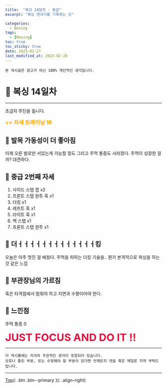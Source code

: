 ```yaml
---
title:  "복싱 14일차 - 중급"
excerpt: "복싱 연대기를 기록하는 곳"

categories:
  - Boxing
tags:
  - [Boxing]
toc: true
toc_sticky: true
date: 2023-02-27
last_modified_at: 2023-02-28
---
```


    본 게시글은 광고가 아닌 100% 개인적인 생각입니다.

# 🥊 복싱 14일차 
<hr style="width:100%" />

  초급자 루틴을 돕니다.  

  <strong style="color:orange; font-size:13pt">++ 자세 트레이닝 1R</strong>  

## 🤔 발목 가동성이 더 좋아짐

  이제 오른 발로만 서있는게 가능할 정도
  그리고 주먹 통증도 사라졌다.
  주먹이 성장한 걸까? 대견하다.

## 🤣 중급 2번째 자세 

1. 사이드 스탭 잽 x2
2. 프론트 스탭 원투 훅 x1
3. 더킹 x1
4. 레프트 훅 x1
5. 라이트 훅 x1
6. 백 스탭 x1
7. 프론트 스탭 원투 x1

## 🤨 더ㅓㅓㅓㅓㅓㅓㅓㅓㅓㅓㅓㅓㅓ킹

  오늘은 아주 멋진 걸 배웠다.
  주먹을 피하는 더킹 기술을.. 뭔가 본격적으로 복싱을 하는 것 같은 느낌

## 🎯 부관장님의 가르침

  훅은 타격점에서 멈춰야 하고 지면과 수평이어야 한다.

## 🤣 느낀점

  주먹 통증 0

  <strong style="color:crimson; font-size:25pt">JUST FOCUS AND DO IT !!</strong>

<hr style="width:100%" />

    이 게시물에는 지극히 주관적인 생각이 포함되어 있습니다. 
    오류나 틀린 부분, 또는 수정해야 할 부분이 있다면 언제든지 댓글 혹은 메일로 지적 부탁드립니다.
    
<hr>


[Top](#){: .btn .btn--primary }{: .align-right}